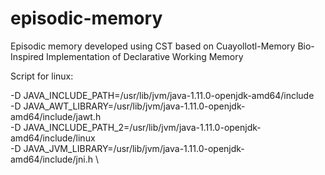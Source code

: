 # episodic-memory

Episodic memory developed using CST based on Cuayollotl-Memory Bio-Inspired Implementation of Declarative Working Memory

Script for linux:

-D JAVA_INCLUDE_PATH=/usr/lib/jvm/java-1.11.0-openjdk-amd64/include \
-D JAVA_AWT_LIBRARY=/usr/lib/jvm/java-1.11.0-openjdk-amd64/include/jawt.h \
-D JAVA_INCLUDE_PATH_2=/usr/lib/jvm/java-1.11.0-openjdk-amd64/include/linux \
-D JAVA_JVM_LIBRARY=/usr/lib/jvm/java-1.11.0-openjdk-amd64/include/jni.h \